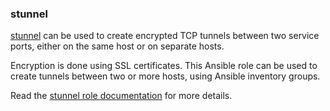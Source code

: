 ### stunnel

[stunnel](https://stunnel.org/) can be used to create encrypted TCP
tunnels between two service ports, either on the same host or on
separate hosts.

Encryption is done using SSL certificates. This Ansible role can be used
to create tunnels between two or more hosts, using Ansible inventory
groups.

Read the [stunnel role documentation](https://docs.debops.org/en/master/ansible/roles/stunnel/) for more details.
